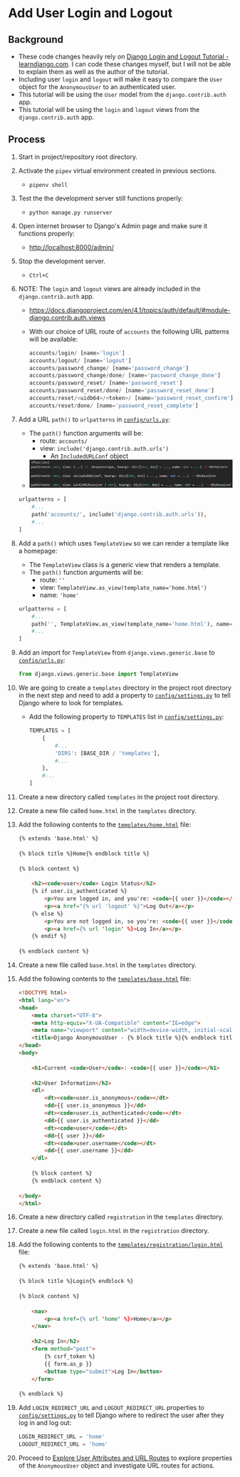 # Add User Login and Logout

## Background

* These code changes heavily rely on [Django Login and Logout Tutorial - learndjango.com](https://learndjango.com/tutorials/django-login-and-logout-tutorial). I can code these changes myself, but I will not be able to explain them as well as the author of the tutorial.
* Including user `login` and `logout` will make it easy to compare the `User` object for the `AnonymousUser` to an authenticated user.
* This tutorial will be using the `User` model from the `django.contrib.auth` app.
* This tutorial will be using the `login` and `logout` views from the `django.contrib.auth` app.

## Process

1. Start in project/repository root directory.

1. Activate the `pipev` virtual environment created in previous sections.
    * `pipenv shell`

1. Test the the development server still functions properly:
    * `python manage.py runserver`

1. Open internet browser to Django's Admin page and make sure it functions properly:
    * <http://localhost:8000/admin/>

1. Stop the development server.
    * `Ctrl+C`

1. NOTE: The `login` and `logout` views are already included in the `django.contrib.auth` app.
    * <https://docs.djangoproject.com/en/4.1/topics/auth/default/#module-django.contrib.auth.views>
    * With our choice of URL route of `accounts` the following URL patterns will be available:

        ```python
        accounts/login/ [name='login']
        accounts/logout/ [name='logout']
        accounts/password_change/ [name='password_change']
        accounts/password_change/done/ [name='password_change_done']
        accounts/password_reset/ [name='password_reset']
        accounts/password_reset/done/ [name='password_reset_done']
        accounts/reset/<uidb64>/<token>/ [name='password_reset_confirm']
        accounts/reset/done/ [name='password_reset_complete']
        ```

1. Add a URL `path()` to `urlpatterns` in [`config/urls.py`](../config/urls.py):
    * The `path()` function arguments will be:
        * route: `accounts/`
        * view: `include('django.contrib.auth.urls')`
            * An `IncludedURLConf` object
    * ![Path Function Arguments](../images/path-function-arguments.png)

    ```python
    urlpatterns = [
        #...
        path('accounts/', include('django.contrib.auth.urls')),
        #...
    ]
    ```

1. Add a `path()` which uses `TemplateView` so we can render a template like a homepage:
    * The `TemplateView` class is a generic view that renders a template.
    * The `path()` function arguments will be:
        * route: `''`
        * view: `TemplateView.as_view(template_name='home.html')`
        * name: `'home'`

    ```python
    urlpatterns = [
        #...
        path('', TemplateView.as_view(template_name='home.html'), name='home'),
        #...
    ]
    ```

1. Add an import for `TemplateView` from `django.views.generic.base` to [`config/urls.py`](../config/urls.py):

    ```python
    from django.views.generic.base import TemplateView
    ```

1. We are going to create a `templates` directory in the project root directory in the next step and need to add a property to [`config/settings.py`](../config/settings.py) to tell Django where to look for templates.
    * Add the following property to `TEMPLATES` list in [`config/settings.py`](../config/settings.py):

        ```python
        TEMPLATES = [
            {
                #...
                'DIRS': [BASE_DIR / 'templates'],
                #...
            },
            #...
        ]
        ```

1. Create a new directory called `templates` in the project root directory.

1. Create a new file called `home.html` in the `templates` directory.

1. Add the following contents to the [`templates/home.html`](../templates/home.html) file:

    ```html
    {% extends 'base.html' %}

    {% block title %}Home{% endblock title %}

    {% block content %}

        <h2><code>user</code> Login Status</h2>
        {% if user.is_authenticated %}
            <p>You are logged in, and you're: <code>{{ user }}</code></p>
            <p><a href="{% url 'logout' %}">Log Out</a></p>
        {% else %}
            <p>You are not logged in, so you're: <code>{{ user }}</code></p>
            <p><a href={% url 'login' %}>Log In</a></p>
        {% endif %}

    {% endblock content %}
    ```

1. Create a new file called `base.html` in the `templates` directory.

1. Add the following contents to the [`templates/base.html`](../templates/base.html) file:

    ```html
    <!DOCTYPE html>
    <html lang="en">
    <head>
        <meta charset="UTF-8">
        <meta http-equiv="X-UA-Compatible" content="IE=edge">
        <meta name="viewport" content="width=device-width, initial-scale=1.0">
        <title>Django AnonymousUser - {% block title %}{% endblock title %}</title>
    </head>
    <body>

        <h1>Current <code>User</code>: <code>{{ user }}</code></h1>

        <h2>User Information</h2>
        <dl>
            <dt><code>user.is_anonymous</code></dt>
            <dd>{{ user.is_anonymous }}</dd>
            <dt><code>user.is_authenticated</code></dt>
            <dd>{{ user.is_authenticated }}</dd>
            <dt><code>user</code></dt>
            <dd>{{ user }}</dd>
            <dt><code>user.username</code></dt>
            <dd>{{ user.username }}</dd>
        </dl>
        
        {% block content %}
        {% endblock content %}

    </body>
    </html>
    ```

1. Create a new directory called `registration` in the `templates` directory.

1. Create a new file called `login.html` in the `registration` directory.

1. Add the following contents to the [`templates/registration/login.html`](../templates/registration/login.html) file:

    ```html
    {% extends 'base.html' %}

    {% block title %}Login{% endblock %}

    {% block content %}

        <nav>
            <p><a href={% url 'home' %}>Home</a></p>
        </nav>

        <h2>Log In</h2>
        <form method="post">
            {% csrf_token %}
            {{ form.as_p }}
            <button type="submit">Log In</button>
        </form>

    {% endblock %}
    ```

1. Add `LOGIN_REDIRECT_URL` and `LOGOUT_REDIRECT_URL` properties to [`config/settings.py`](../config/settings.py) to tell Django where to redirect the user after they log in and log out:

    ```python
    LOGIN_REDIRECT_URL = 'home'
    LOGOUT_REDIRECT_URL = 'home'
    ```

1. Proceed to [Explore User Attributes and URL Routes](./03_explore_user_attributes_and_url_routes.md) to explore properties of the `AnonymousUser` object and investigate URL routes for actions.

